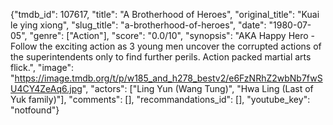 {"tmdb_id": 107617, "title": "A Brotherhood of Heroes", "original_title": "Kuai le ying xiong", "slug_title": "a-brotherhood-of-heroes", "date": "1980-07-05", "genre": ["Action"], "score": "0.0/10", "synopsis": "AKA Happy Hero - Follow the exciting action as 3 young men uncover the corrupted actions of the superintendents only to find further perils. Action packed martial arts flick.", "image": "https://image.tmdb.org/t/p/w185_and_h278_bestv2/e6FzNRhZ2wbNb7fwSU4CY4ZeAq6.jpg", "actors": ["Ling Yun (Wang Tung)", "Hwa Ling (Last of Yuk family)"], "comments": [], "recommandations_id": [], "youtube_key": "notfound"}